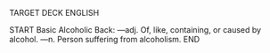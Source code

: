 TARGET DECK
ENGLISH

START
Basic
Alcoholic
Back: —adj. Of, like, containing, or caused by alcohol. —n. Person suffering from alcoholism.
END
